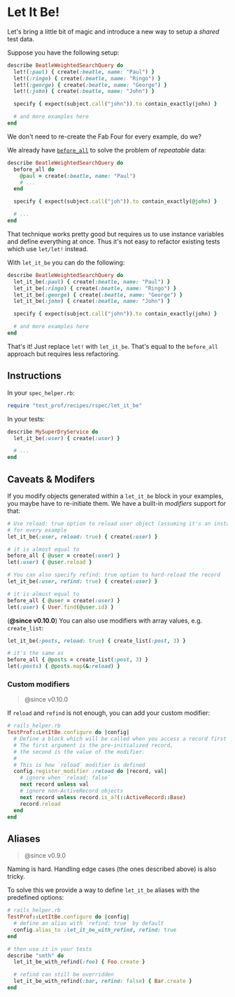 # Let It Be!

Let's bring a little bit of magic and introduce a new way to setup a _shared_ test data.

Suppose you have the following setup:

```ruby
describe BeatleWeightedSearchQuery do
  let!(:paul) { create(:beatle, name: "Paul") }
  let!(:ringo) { create(:beatle, name: "Ringo") }
  let!(:george) { create(:beatle, name: "George") }
  let!(:john) { create(:beatle, name: "John") }

  specify { expect(subject.call("john")).to contain_exactly(john) }

  # and more examples here
end
```

We don't need to re-create the Fab Four for every example, do we?

We already have [`before_all`](./before_all.md) to solve the problem of _repeatable_ data:

```ruby
describe BeatleWeightedSearchQuery do
  before_all do
    @paul = create(:beatle, name: "Paul")
    # ...
  end

  specify { expect(subject.call("joh")).to contain_exactly(@john) }

  # ...
end
```

That technique works pretty good but requires us to use instance variables and define everything at once. Thus it's not easy to refactor existing tests which use `let/let!` instead.

With `let_it_be` you can do the following:

```ruby
describe BeatleWeightedSearchQuery do
  let_it_be(:paul) { create(:beatle, name: "Paul") }
  let_it_be(:ringo) { create(:beatle, name: "Ringo") }
  let_it_be(:george) { create(:beatle, name: "George") }
  let_it_be(:john) { create(:beatle, name: "John") }

  specify { expect(subject.call("john")).to contain_exactly(john) }

  # and more examples here
end
```

That's it! Just replace `let!` with `let_it_be`. That's equal to the `before_all` approach but requires less refactoring.

## Instructions

In your `spec_helper.rb`:

```ruby
require "test_prof/recipes/rspec/let_it_be"
```

In your tests:

```ruby
describe MySuperDryService do
  let_it_be(:user) { create(:user) }

  # ...
end
```

## Caveats & Modifers

If you modify objects generated within a `let_it_be` block in your examples, you maybe have to re-initiate them.
We have a built-in _modifiers_ support for that:

```ruby
# Use reload: true option to reload user object (assuming it's an instance of ActiveRecord)
# for every example
let_it_be(:user, reload: true) { create(:user) }

# it is almost equal to
before_all { @user = create(:user) }
let(:user) { @user.reload }

# You can also specify refind: true option to hard-reload the record
let_it_be(:user, refind: true) { create(:user) }

# it is almost equal to
before_all { @user = create(:user) }
let(:user) { User.find(@user.id) }
```

(**@since v0.10.0**) You can also use modifiers with array values, e.g. `create_list`:

```ruby
let_it_be(:posts, reload: true) { create_list(:post, 3) }

# it's the same as
before_all { @posts = create_list(:post, 3) }
let(:posts) { @posts.map(&:reload) }
```

### Custom modifiers

> @since v0.10.0

If `reload` and `refind` is not enough, you can add your custom modifier:

```ruby
# rails_helper.rb
TestProf::LetItBe.configure do |config|
  # Define a block which will be called when you access a record first within an example.
  # The first argument is the pre-initialized record,
  # the second is the value of the modifier.
  #
  # This is how `reload` modifier is defined
  config.register_modifier :reload do |record, val|
    # ignore when `reload: false`
    next record unless val
    # ignore non-ActiveRecord objects
    next record unless record.is_a?(::ActiveRecord::Base)
    record.reload
  end
end
```

## Aliases

> @since v0.9.0

Naming is hard. Handling edge cases (the ones described above) is also tricky.

To solve this we provide a way to define `let_it_be` aliases with the predefined options:

```ruby
# rails_helper.rb
TestProf::LetItBe.configure do |config|
  # define an alias with `refind: true` by default
  config.alias_to :let_it_be_with_refind, refind: true
end

# then use it in your tests
describe "smth" do
  let_it_be_with_refind(:foo) { Foo.create }

  # refind can still be overridden
  let_it_be_with_refind(:bar, refind: false) { Bar.create }
end
```
